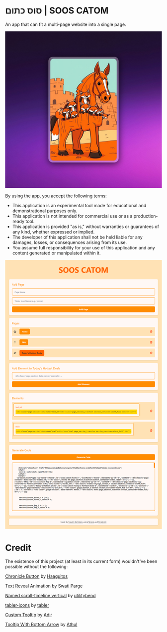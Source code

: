 # סוס כתום | SOOS CATOM

An app that can fit a multi-page website into a single page.

![Alt App-logo](https://github.com/Northstrix/soos-catom/blob/main/images/logo.jpg?raw=true)

By using the app, you accept the following terms:

* This application is an experimental tool made for educational and demonstrational purposes only.
* This application is not intended for commercial use or as a production-ready tool.
* This application is provided "as is," without warranties or guarantees of any kind, whether expressed or implied.
* The developer of this application shall not be held liable for any damages, losses, or consequences arising from its use.
* You assume full responsibility for your use of this application and any content generated or manipulated within it.

![Alt app](https://github.com/Northstrix/soos-catom/blob/main/images/app.png?raw=true)

# Credit

The existence of this project (at least in its current form) wouldn't've been possible without the following:

[Chronicle Button](https://codepen.io/Haaguitos/pen/OJrVZdJ) by [Haaguitos](https://codepen.io/Haaguitos)

[Text Reveal Animation](https://codepen.io/swatiparge/pen/LYVMEag) by [Swati Parge](https://codepen.io/swatiparge)

[Named scroll-timeline vertical](https://codepen.io/utilitybend/pen/VwBRNwm) by [utilitybend](https://codepen.io/utilitybend)

[tabler-icons](https://github.com/tabler/tabler-icons) by [tabler](https://github.com/tabler)

[Custom Tooltip](https://codepen.io/Adir-SL/pen/VwXGPmy) by [Adir](https://codepen.io/Adir-SL)

[Tooltip With Bottom Arrow](https://codepen.io/Athul369/pen/PorxxKr) by [Athul](https://codepen.io/Athul369)
